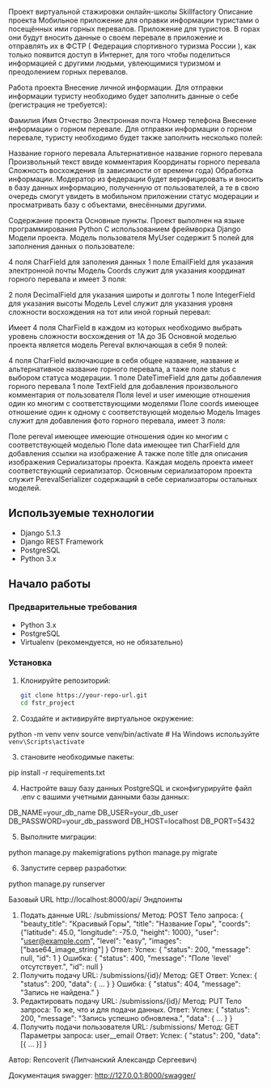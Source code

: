Проект виртуальной стажировки онлайн-школы Skillfactory Описание проекта Мобильное приложение для оправки информации туристами о посещённых ими горных перевалов. Приложение для туристов. В горах они будут вносить данные о своем перевале в приложение и отправлять их в ФСТР ( Федерация спортивного туризма России ), как только появится доступ в Интернет, для того чтобы поделиться информацией с другими людьми, увлеющимися туризмом и преодолением горных перевалов.

Работа проекта Внесение личной информации. Для отправки информации туристу необходимо будет заполнить данные о себе (регистрация не требуется):

Фамилия Имя Отчество Электронная почта Номер телефона Внесение информации о горном перевале. Для отправки информации о горном перевале, туристу необходимо будет также заполнить несколько полей:

Название горного перевала Альтернативное название горного перевала Произвольный текст ввиде комментария Координаты горного перевала Сложность восхождения (в зависимости от времени года) Обработка информации. Модератор из федерации будет верифицировать и вносить в базу данных информацию, полученную от пользователей, а те в свою очередь смогут увидеть в мобильном приложении статус модерации и просматривать базу с объектами, внесёнными другими.

Содержание проекта Основные пункты. Проект выполнен на языке программирования Python С использованием фреймворка Django Модели проекта. Модель пользователя MyUser содержит 5 полей для заполнения данных о пользователе:

4 поля CharField для заполения данных 1 поле EmailField для указания электронной почты Модель Coords служит для указания координат горного перевала и имеет 3 поля:

2 поля DecimalField для указания широты и долготы 1 поле IntegerField для указания высоты Модель Level служит для указания уровня сложности восхождения на тот или иной горный перевал:

Имеет 4 поля CharField в каждом из которых необходимо выбрать уровень сложности восхождения от 1А до 3Б Основной моделью проекта является модель Pereval включающая в себя 9 полей:

4 поля CharField включающие в себя общее название, название и альтернативное название горного перевала, а таже поле status с выбором статуса модерации. 1 поле DateTimeField для даты добавления горного перевала 1 поле TextField для добавления произвольного комментария от пользователя Поля level и user имеющие отношения один ко многим с соответствующими моделями Поле coords имеющее отношение один к одному с соответствующей моделью Модель Images служит для добавления фото горного перевала, имеет 3 поля:

Поле pereval имеющее имеющие отношения один ко многим с соответствующей моделью Поле data имеющее тип CharField для добавления ссылки на изображение А также поле title для описания изображения Сериализаторы проекта. Каждая модель проекта имеет соответствующий сериализатор. Основным сериализатором проекта служит PerevalSerializer содержащий в себе сериализаторы остальных моделей.

## Используемые технологии

- Django 5.1.3
- Django REST Framework
- PostgreSQL
- Python 3.x

## Начало работы

### Предварительные требования

- Python 3.x
- PostgreSQL
- Virtualenv (рекомендуется, но не обязательно)

### Установка

1. Клонируйте репозиторий:

   ```bash
   git clone https://your-repo-url.git
   cd fstr_project

2. Создайте и активируйте виртуальное окружение:

python -m venv venv
source venv/bin/activate  # На Windows используйте `venv\Scripts\activate`

3. становите необходимые пакеты:

pip install -r requirements.txt

4. Настройте вашу базу данных PostgreSQL и сконфигурируйте файл .env с вашими учетными данными базы данных:

DB_NAME=your_db_name
DB_USER=your_db_user
DB_PASSWORD=your_db_password
DB_HOST=localhost
DB_PORT=5432

5. Выполните миграции:

python manage.py makemigrations
python manage.py migrate

6. Запустите сервер разработки:

python manage.py runserver

Базовый URL
http://localhost:8000/api/
Эндпоинты
1. Подать данные
URL: /submissions/
Метод: POST
Тело запроса:
{
  "beauty_title": "Красивый Горы",
  "title": "Название Горы",
  "coords": {"latitude": 45.0, "longitude": -75.0, "height": 1000},
  "user": "user@example.com",
  "level": "easy",
  "images": ["base64_image_string"]
}
Ответ:
Успех:
{
  "status": 200,
  "message": null,
  "id": 1
}
Ошибка:
{
  "status": 400,
  "message": "Поле 'level' отсутствует.",
  "id": null
}
2. Получить подачу
URL: /submissions/{id}/
Метод: GET
Ответ:
Успех:
{
  "status": 200,
  "data": { ... }
}
Ошибка:
{
  "status": 404,
  "message": "Запись не найдена."
}
3. Редактировать подачу
URL: /submissions/{id}/
Метод: PUT
Тело запроса: То же, что и для подачи данных.
Ответ:
Успех:
{
  "status": 200,
  "message": "Запись успешно обновлена.",
  "data": { ... }
}
4. Получить подачи пользователя
URL: /submissions/
Метод: GET
Параметры запроса: user__email
Ответ:
Успех:
{
  "status": 200,
  "data": [{ ... }]
}

Автор: Rencoverit (Липчанский Александр Сергеевич)

Документация swagger: http://127.0.0.1:8000/swagger/
